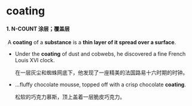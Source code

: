 # coating

#### 1. N-COUNT 涂层；覆盖层

​	A **coating** of a **substance** is a **thin layer of it spread over a surface**.

- Under the **coating** of dust and cobwebs, he discovered a fine French Louis XVI clock.

  在一层灰尘和蜘蛛网底下，他发现了一座精美的法国路易十六时期的时钟。

- ...fluffy chocolate mousse, topped off with a crisp chocolate **coating**.

  松软的巧克力慕斯，顶上盖着一层脆皮巧克力。

